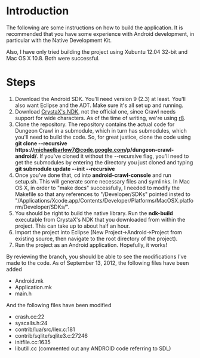 # Introduction #
The following are some instructions on how to build the application. It is recommended that you have some experience with Android development, in particular with the Native Development Kit.

Also, I have only tried building the project using Xubuntu 12.04 32-bit and Mac OS X 10.8. Both were successful.

# Steps #
  1. Download the Android SDK. You'll need version 9 (2.3) at least. You'll also want Eclipse and the ADT. Make sure it's all set up and running.
  1. Download <a href='https://www.crystax.net/en/android/ndk'>CrystaX's NDK</a>, not the official one, since Crawl needs support for wide characters. As of the time of writing, we're using [r8](https://code.google.com/p/dungeon-crawl-android/source/detail?r=8).
  1. Clone the repository. The repository contains the actual code for Dungeon Crawl in a submodule, which in turn has submodules, which you'll need to build the code. So, for great justice, clone the code using **git clone --recursive https://michaelbarlow7@code.google.com/p/dungeon-crawl-android/**. If you've cloned it without the --recursive flag, you'll need to get the submodules by entering the directory you just cloned and typing **git submodule update --init --recursive**
  1. Once you've done that, cd into **android-crawl-console** and run setup.sh. This will generate some necessary files and symlinks. In Mac OS X, in order to "make docs" successfully, I needed to modify the Makefile so that any references to "/Developer/SDKs" pointed insted to "/Applications/Xcode.app/Contents/Developer/Platforms/MacOSX.platform/Developer/SDKs/".
  1. You should be right to build the native library. Run the **ndk-build** executable from CrystaX's NDK that you downloaded from within the project. This can take up to about half an hour.
  1. Import the project into Eclipse (New Project->Android->Project from existing source, then navigate to the root directory of the project).
  1. Run the project as an Android application. Hopefully, it works!

By reviewing the branch, you should be able to see the modifications I've made to the code. As of September 13, 2012, the following files have been added

  * Android.mk
  * Application.mk
  * main.h

And the following files have been modified
  * crash.cc:22
  * syscalls.h:24
  * contrib/lua/src/llex.c:181
  * contrib/sqlite/sqlite3.c:27246
  * initfile.cc:1635
  * libutill.cc (commented out any ANDROID code referring to SDL)